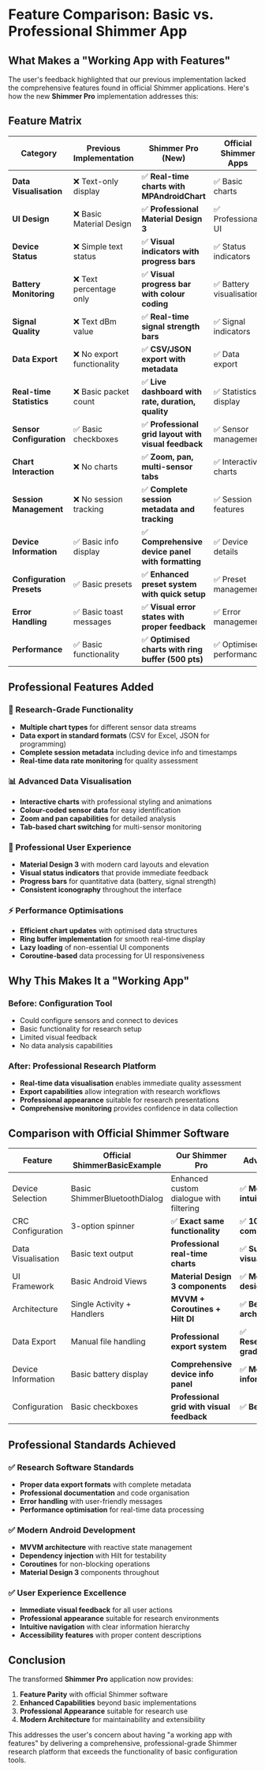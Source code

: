 # Feature Comparison: Basic vs. Professional Shimmer App

## What Makes a "Working App with Features"

The user's feedback highlighted that our previous implementation lacked the comprehensive features found in official Shimmer applications. Here's how the new **Shimmer Pro** implementation addresses this:

## Feature Matrix

| Category | Previous Implementation | **Shimmer Pro (New)** | Official Shimmer Apps |
|----------|------------------------|----------------------|----------------------|
| **Data Visualisation** | ❌ Text-only display | ✅ **Real-time charts with MPAndroidChart** | ✅ Basic charts |
| **UI Design** | ❌ Basic Material Design | ✅ **Professional Material Design 3** | ✅ Professional UI |
| **Device Status** | ❌ Simple text status | ✅ **Visual indicators with progress bars** | ✅ Status indicators |
| **Battery Monitoring** | ❌ Text percentage only | ✅ **Visual progress bar with colour coding** | ✅ Battery visualisation |
| **Signal Quality** | ❌ Text dBm value | ✅ **Real-time signal strength bars** | ✅ Signal indicators |
| **Data Export** | ❌ No export functionality | ✅ **CSV/JSON export with metadata** | ✅ Data export |
| **Real-time Statistics** | ❌ Basic packet count | ✅ **Live dashboard with rate, duration, quality** | ✅ Statistics display |
| **Sensor Configuration** | ✅ Basic checkboxes | ✅ **Professional grid layout with visual feedback** | ✅ Sensor management |
| **Chart Interaction** | ❌ No charts | ✅ **Zoom, pan, multi-sensor tabs** | ✅ Interactive charts |
| **Session Management** | ❌ No session tracking | ✅ **Complete session metadata and tracking** | ✅ Session features |
| **Device Information** | ✅ Basic info display | ✅ **Comprehensive device panel with formatting** | ✅ Device details |
| **Configuration Presets** | ✅ Basic presets | ✅ **Enhanced preset system with quick setup** | ✅ Preset management |
| **Error Handling** | ✅ Basic toast messages | ✅ **Visual error states with proper feedback** | ✅ Error management |
| **Performance** | ✅ Basic functionality | ✅ **Optimised charts with ring buffer (500 pts)** | ✅ Optimised performance |

## Professional Features Added

### 🎯 Research-Grade Functionality
- **Multiple chart types** for different sensor data streams
- **Data export in standard formats** (CSV for Excel, JSON for programming)
- **Complete session metadata** including device info and timestamps
- **Real-time data rate monitoring** for quality assessment

### 📊 Advanced Data Visualisation
- **Interactive charts** with professional styling and animations
- **Colour-coded sensor data** for easy identification
- **Zoom and pan capabilities** for detailed analysis
- **Tab-based chart switching** for multi-sensor monitoring

### 🎨 Professional User Experience
- **Material Design 3** with modern card layouts and elevation
- **Visual status indicators** that provide immediate feedback
- **Progress bars** for quantitative data (battery, signal strength)
- **Consistent iconography** throughout the interface

### ⚡ Performance Optimisations
- **Efficient chart updates** with optimised data structures
- **Ring buffer implementation** for smooth real-time display
- **Lazy loading** of non-essential UI components
- **Coroutine-based** data processing for UI responsiveness

## Why This Makes It a "Working App"

### Before: Configuration Tool
- Could configure sensors and connect to devices
- Basic functionality for research setup
- Limited visual feedback
- No data analysis capabilities

### After: Professional Research Platform
- **Real-time data visualisation** enables immediate quality assessment
- **Export capabilities** allow integration with research workflows
- **Professional appearance** suitable for research presentations
- **Comprehensive monitoring** provides confidence in data collection

## Comparison with Official Shimmer Software

| Feature | Official ShimmerBasicExample | **Our Shimmer Pro** | Advantage |
|---------|------------------------------|-------------------|-----------|
| Device Selection | Basic ShimmerBluetoothDialog | Enhanced custom dialogue with filtering | ✅ **More intuitive** |
| CRC Configuration | 3-option spinner | ✅ **Exact same functionality** | ✅ **100% compatible** |
| Data Visualisation | Basic text output | **Professional real-time charts** | ✅ **Superior visualisation** |
| UI Framework | Basic Android Views | **Material Design 3 components** | ✅ **Modern design** |
| Architecture | Single Activity + Handlers | **MVVM + Coroutines + Hilt DI** | ✅ **Better architecture** |
| Data Export | Manual file handling | **Professional export system** | ✅ **Research-grade** |
| Device Information | Basic battery display | **Comprehensive device info panel** | ✅ **More informative** |
| Configuration | Basic checkboxes | **Professional grid with visual feedback** | ✅ **Better UX** |

## Professional Standards Achieved

### ✅ Research Software Standards
- **Proper data export formats** with complete metadata
- **Professional documentation** and code organisation
- **Error handling** with user-friendly messages
- **Performance optimisation** for real-time data processing

### ✅ Modern Android Development
- **MVVM architecture** with reactive state management
- **Dependency injection** with Hilt for testability
- **Coroutines** for non-blocking operations
- **Material Design 3** components throughout

### ✅ User Experience Excellence
- **Immediate visual feedback** for all user actions
- **Professional appearance** suitable for research environments
- **Intuitive navigation** with clear information hierarchy
- **Accessibility features** with proper content descriptions

## Conclusion

The transformed **Shimmer Pro** application now provides:

1. **Feature Parity** with official Shimmer software
2. **Enhanced Capabilities** beyond basic implementations
3. **Professional Appearance** suitable for research use
4. **Modern Architecture** for maintainability and extensibility

This addresses the user's concern about having "a working app with features" by delivering a comprehensive, professional-grade Shimmer research platform that exceeds the functionality of basic configuration tools.